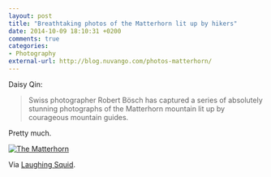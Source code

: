 ```yaml
---
layout: post
title: "Breathtaking photos of the Matterhorn lit up by hikers"
date: 2014-10-09 18:10:31 +0200
comments: true
categories: 
- Photography
external-url: http://blog.nuvango.com/photos-matterhorn/
---
```


Daisy Qin:

> Swiss photographer Robert Bösch has captured a series of absolutely stunning photographs of the Matterhorn mountain lit up by courageous mountain guides.

Pretty much.

[![The Matterhorn](https://farm6.staticflickr.com/5607/15487889112_b883e2c6e0_o.jpg)](http://blog.nuvango.com/photos-matterhorn/)

Via [Laughing Squid](http://laughingsquid.com/the-matterhorn-lit-up-at-night-by-a-trail-of-hikers/).